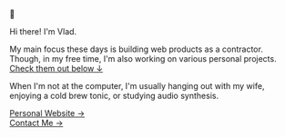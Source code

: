 🦝

Hi there! I'm Vlad.

My main focus these days is building web products as a contractor.  
Though, in my free time, I'm also working on various personal projects.  
[Check them out below &darr;](https://vladcuciureanu.com/)

When I'm not at the computer, I'm usually hanging out with my wife, enjoying a cold brew tonic, or studying audio synthesis.

<!--[Faith Software &rarr;](https://faith.software) <br />-->
[Personal Website &rarr;](https://vladcuciureanu.com/) <br />
[Contact Me &rarr;](mailto:vlad.cuciureanu@pm.me)
